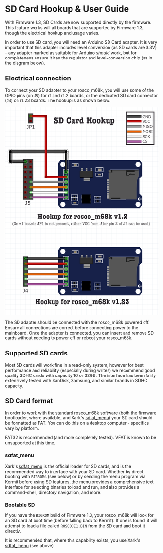 # SD Card Hookup & User Guide

With Firmware 1.3, SD Cards are now supported directly by the firmware. This feature works will all boards that are supported by Firmware 1.3, though the electrical hookup and usage varies.

In order to use SD card, you will need an Arduino SD Card adapter. It is very important that this adapter includes level conversion (as SD cards are 3.3V) - any adapter marked as suitable for Arduino _should_ work, but for completeness ensure it has the regulator and level-conversion chip (as in the diagram below).

## Electrical connection

To connect your SD adapter to your rosco_m68k, you will use some of the GPIO pins (on `J5`) for r1 and r1.2 boards, or the dedicated SD card connector (`J4`) on r1.23 boards. The hookup is as shown below:

![SD Card Hookup](images/sd-hookup.png)

The SD adapter should be connected with the rosco_m68k powered off. Ensure all connections are correct before connecting power to the mainboard. Once the adapter is connected, you can insert and remove SD cards without needing to power off or reboot your rosco_m68k.

## Supported SD cards

Most SD cards will work fine in a read-only system, however for best performance and reliability (especially during writes) we recommend good quality SDHC cards with capacity 16 or 32GB. The interface has been fairly extensively tested with SanDisk, Samsung, and similar brands in SDHC capacity.

## SD Card format

In order to work with the standard rosco_m68k software (both the firmware bootloader, where available, and Xark's [sdfat_menu](code/software/sdfat_menu)) your SD card should be formatted as FAT. You can do this on a desktop computer - specifics vary by platform.

FAT32 is recommended (and more completely tested). VFAT is known to be unsupported at this time.

### sdfat_menu

Xark's [sdfat_menu](code/software/sdfat_menu) is the official loader for SD cards, and is the recommended way to interface with your SD card. Whether by direct booting with `BIGROM`s (see below) or by sending the menu program via Kermit before using SD features, the menu provides a comprehensive text interface for selecting binaries to load and run, and also provides a command-shell, directory navigation, and more.

### Bootable SD

If you have the `BIGROM` build of Firmware 1.3, your rosco_m68k will look for an SD card at boot time (before falling back to Kermit). If one is found, it will attempt to load a file called `ROSCODE1.BIN` from the SD card and boot it directly.

It is recommended that, where this capability exists, you use Xark's [sdfat_menu](code/software/sdfat_menu) (see above).

